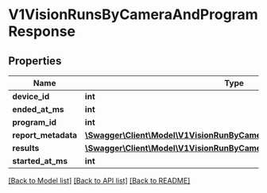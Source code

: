 # V1VisionRunsByCameraAndProgramResponse

## Properties
Name | Type | Description | Notes
------------ | ------------- | ------------- | -------------
**device_id** | **int** |  | [optional] 
**ended_at_ms** | **int** |  | [optional] 
**program_id** | **int** |  | [optional] 
**report_metadata** | [**\Swagger\Client\Model\V1VisionRunByCameraResponseRunSummary**](V1VisionRunByCameraResponseRunSummary.md) |  | [optional] 
**results** | [**\Swagger\Client\Model\V1VisionRunByCameraResponseInspectionResults[]**](V1VisionRunByCameraResponseInspectionResults.md) |  | [optional] 
**started_at_ms** | **int** |  | [optional] 

[[Back to Model list]](../README.md#documentation-for-models) [[Back to API list]](../README.md#documentation-for-api-endpoints) [[Back to README]](../README.md)


